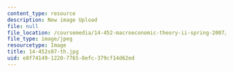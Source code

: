 ```yaml
---
content_type: resource
description: New image Upload
file: null
file_location: /coursemedia/14-452-macroeconomic-theory-ii-spring-2007/e8f74149122077658efc379cf14d62ed_14-452s07-th.jpg
file_type: image/jpeg
resourcetype: Image
title: 14-452s07-th.jpg
uid: e8f74149-1220-7765-8efc-379cf14d62ed
---
```

